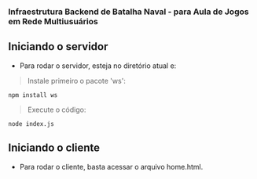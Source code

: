 ### Infraestrutura Backend de Batalha Naval - para Aula de Jogos em Rede Multiusuários

## Iniciando o servidor

- Para rodar o servidor, esteja no diretório atual e:

> Instale primeiro o pacote 'ws':

``` 
npm install ws
```

> Execute o código:

``` 
node index.js
```

## Iniciando o cliente

- Para rodar o cliente, basta acessar o arquivo home.html.

